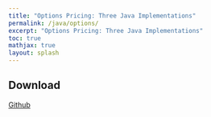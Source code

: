 ```yaml
---
title: "Options Pricing: Three Java Implementations"
permalink: /java/options/
excerpt: "Options Pricing: Three Java Implementations"
toc: true
mathjax: true
layout: splash
---
```




## Download

[Github](https://github.com/Adrian-Ng/OptionPricer)